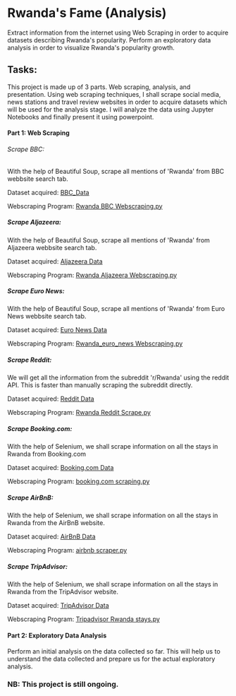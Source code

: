 # Rwanda's Fame (Analysis)
Extract information from the internet using Web Scraping in order to acquire datasets describing Rwanda's popularity. Perform an exploratory data analysis in order to visualize Rwanda's popularity growth. 

## Tasks:
This project is made up of 3 parts. Web scraping, analysis, and presentation. Using web scraping techniques, I shall scrape social media, news stations and travel review websites in order to acquire datasets which will be used for the analysis stage. I will analyze the data using Jupyter Notebooks and finally present it using powerpoint.
#### Part 1: Web Scraping
###### Scrape BBC:

With the help of Beautiful Soup, scrape all mentions of 'Rwanda' from BBC webbsite search tab.

Dataset acquired: [BBC_Data](https://github.com/Molo-M/Rwanda-s-Fame-Analysis-/blob/main/Datasets/Rwanda_BBC_Data.csv)

Webscraping Program: [Rwanda BBC Webscraping.py](https://github.com/Molo-M/Rwanda-s-Fame-Analysis-/blob/main/Webscraping%20Programs/Rwanda%20BBC%20Webscraping.py)

##### Scrape Aljazeera:

With the help of Beautiful Soup, scrape all mentions of 'Rwanda' from Aljazeera webbsite search tab.

Dataset acquired: [Aljazeera Data](https://github.com/Molo-M/Rwanda-s-Fame-Analysis-/blob/main/Datasets/Rwanda_Aljazeera_Data.csv)

Webscraping Program: [Rwanda Aljazeera Webscraping.py](https://github.com/Molo-M/Rwanda-s-Fame-Analysis-/blob/main/Webscraping%20Programs/Rwanda%20Aljazeera%20Webscraping.py)

##### Scrape Euro News:

With the help of Beautiful Soup, scrape all mentions of 'Rwanda' from Euro News webbsite search tab.

Dataset acquired: [Euro News Data](https://github.com/Molo-M/Rwanda-s-Fame-Analysis-/blob/main/Datasets/Rwanda_Euro_News.csv)

Webscraping Program: [Rwanda_euro_news Webscraping.py](https://github.com/Molo-M/Rwanda-s-Fame-Analysis-/blob/main/Webscraping%20Programs/Rwanda_euro_news%20Webscraping.py)

##### Scrape Reddit:

We will get all the information from the subreddit 'r/Rwanda' using the reddit API. This is faster than manually scraping the subreddit directly.

Dataset acquired: [Reddit Data](https://github.com/Molo-M/Rwanda-s-Fame-Analysis-/blob/main/Datasets/Rwanda_Reddit_Data.csv)

Webscraping Program: [Rwanda Reddit Scrape.py](https://github.com/Molo-M/Rwanda-s-Fame-Analysis-/blob/main/Webscraping%20Programs/Rwanda%20Reddit%20Scrape.py)

##### Scrape Booking.com:

With the help of Selenium, we shall scrape information on all the stays in Rwanda from Booking.com

Dataset acquired: [Booking.com Data](https://github.com/Molo-M/Rwanda-s-Fame-Analysis-/blob/main/Datasets/Rwanda%20booking.com.csv)

Webscraping Program: [booking.com scraping.py](https://github.com/Molo-M/Rwanda-s-Fame-Analysis-/blob/main/Webscraping%20Programs/booking.com%20scraping.py)

##### Scrape AirBnB:

With the help of Selenium, we shall scrape information on all the stays in Rwanda from the AirBnB website.

Dataset acquired: [AirBnB Data](https://github.com/Molo-M/Rwanda-s-Fame-Analysis-/blob/main/Datasets/Rwanda%20airbnb.csv)

Webscraping Program: [airbnb scraper.py](https://github.com/Molo-M/Rwanda-s-Fame-Analysis-/blob/main/Webscraping%20Programs/airbnb%20scraper.py)

##### Scrape TripAdvisor:

With the help of Selenium, we shall scrape information on all the stays in Rwanda from the TripAdvisor website.

Dataset acquired: [TripAdvisor Data](https://github.com/Molo-M/Rwanda-s-Fame-Analysis-/blob/main/Datasets/Rwanda%20tripadvisor.csv)

Webscraping Program: [Tripadvisor Rwanda stays.py](https://github.com/Molo-M/Rwanda-s-Fame-Analysis-/blob/main/Webscraping%20Programs/Tripadvisor%20Rwanda%20stays.py)

#### Part 2: Exploratory Data Analysis
Perform an initial analysis on the data collected so far. This will help us to understand the data collected and prepare us for the actual exploratory analysis.

### NB: This project is still ongoing.

